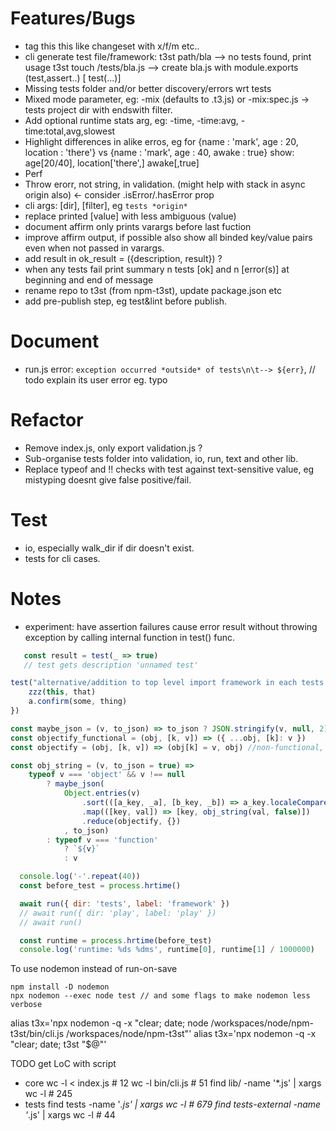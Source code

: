 # Features/Bugs

- tag this this like changeset with x/f/m etc..
- cli generate test file/framework:
    t3st path/bla --> no tests found, print usage
    t3st touch /tests/bla.js --> create bla.js with module.exports (test,assert..) [ test(...)]
- Missing tests folder and/or better discovery/errors wrt tests
- Mixed mode parameter, eg: -mix (defaults to .t3.js) or -mix:spec.js -> tests project dir with endswith filter.
- Add optional runtime stats arg, eg: -time, -time:avg, -time:total,avg,slowest
- Highlight differences in alike erros, eg for 
    {name : 'mark', age : 20, location : 'there'} 
    vs
    {name : 'mark', age : 40, awake : true}
  show: age[20/40], location['there',] awake[,true]
- Perf
- Throw erorr, not string, in validation. (might help with stack in async origin also) <- consider .isError/.hasError prop
- cli args: [dir], [filter], eg `tests *origin*`
- replace printed \[value\] with less ambiguous (value)
- document affirm only prints varargs before last fuction
- improve affirm output, if possible also show all binded key/value pairs even when not passed in varargs.
- add result in ok_result = ({description, result}) ?
- when any tests fail print summary n tests [ok] and n [error(s)] at beginning and end of message
- rename repo to t3st (from npm-t3st), update package.json etc
- add pre-publish step, eg test&lint before publish.

# Document
- run.js error: `exception occurred *outside* of tests\n\t--> ${err}`, // todo explain its user error eg. typo

# Refactor

- Remove index.js, only export validation.js ?
- Sub-organise tests folder into validation, io, run, text and other lib.
- Replace typeof and !! checks with test against text-sensitive value, eg mistyping doesnt give false positive/fail.

# Test

- io, especially walk_dir if dir doesn't exist.
- tests for cli cases.

# Notes

- experiment: have assertion failures cause error result without throwing exception by calling internal function in test() func.

 ```js
    const result = test(_ => true)
    // test gets description 'unnamed test'
 ```

```js
test("alternative/addition to top level import framework in each tests file, use test function input as reference(s)", (a, [,,zzz]) => {
    zzz(this, that)
    a.confirm(some, thing)
})
```

```js
const maybe_json = (v, to_json) => to_json ? JSON.stringify(v, null, 2) : v
const objectify_functional = (obj, [k, v]) => ({ ...obj, [k]: v })
const objectify = (obj, [k, v]) => (obj[k] = v, obj) //non-functional, more performant.

const obj_string = (v, to_json = true) =>
    typeof v === 'object' && v !== null
        ? maybe_json(
            Object.entries(v)
                .sort(([a_key, _a], [b_key, _b]) => a_key.localeCompare(b_key))
                .map(([key, val]) => [key, obj_string(val, false)])
                .reduce(objectify, {})
            , to_json)
        : typeof v === 'function'
            ? `${v}`
            : v
```

```js
  console.log('-'.repeat(40))
  const before_test = process.hrtime()

  await run({ dir: 'tests', label: 'framework' })
  // await run({ dir: 'play', label: 'play' })
  // await run()

  const runtime = process.hrtime(before_test)
  console.log('runtime: %ds %dms', runtime[0], runtime[1] / 1000000)
  ```

To use nodemon instead of run-on-save
```
npm install -D nodemon
npx nodemon --exec node test // and some flags to make nodemon less verbose
```

alias t3x='npx nodemon -q -x "clear; date; node /workspaces/node/npm-t3st/bin/cli.js /workspaces/node/npm-t3st"'
alias t3x='npx nodemon -q -x "clear; date; t3st "$@"'

TODO get LoC with script
 * core
wc -l < index.js # 12
wc -l bin/cli.js # 51
find lib/ -name '*.js' | xargs wc -l # 245
* tests
find tests -name '*.js' | xargs wc -l # 679
find tests-external -name '*.js' | xargs wc -l # 44
  